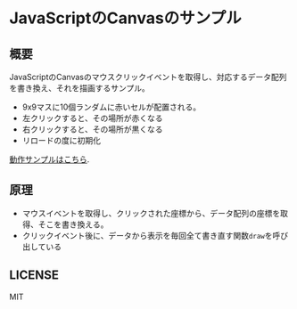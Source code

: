 # JavaScriptのCanvasのサンプル

## 概要

JavaScriptのCanvasのマウスクリックイベントを取得し、対応するデータ配列を書き換え、それを描画するサンプル。

* 9x9マスに10個ランダムに赤いセルが配置される。
* 左クリックすると、その場所が赤くなる
* 右クリックすると、その場所が黒くなる
* リロードの度に初期化

[動作サンプルはこちら](https://kaityo256.github.io/canvas_click_sample/).

## 原理

* マウスイベントを取得し、クリックされた座標から、データ配列の座標を取得、そこを書き換える。
* クリックイベント後に、データから表示を毎回全て書き直す関数`draw`を呼び出している

## LICENSE

MIT